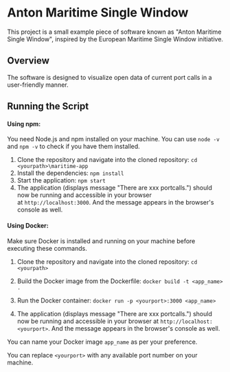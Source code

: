 # Anton Maritime Single Window

This project is a small example piece of software known as "Anton Maritime Single Window", inspired by the European Maritime Single Window initiative.

## Overview

The software is designed to visualize open data of current port calls in a user-friendly manner.

## Running the Script

#### Using npm:

You need Node.js and npm installed on your machine. You can use `node -v` and `npm -v` to check if you have them installed.

1. Clone the repository and navigate into the cloned repository: `cd <yourpath>\maritime-app`
2. Install the dependencies: `npm install`
3. Start the application: `npm start`
4. The application (displays message "There are xxx portcalls.") should now be running and accessible in your browser at `http://localhost:3000`. And the message appears in the browser's console as well.

#### Using Docker:

Make sure Docker is installed and running on your machine before executing these commands.

1. Clone the repository and navigate into the cloned repository: `cd <yourpath>`
2. Build the Docker image from the Dockerfile: `docker build -t <app_name> .`

3. Run the Docker container: `docker run -p <yourport>:3000 <app_name>`

4. The application (displays message "There are xxx portcalls.") should now be running and accessible in your browser at `http://localhost:<yourport>`. And the message appears in the browser's console as well.

You can name your Docker image `app_name` as per your preference.

You can replace `<yourport>` with any available port number on your machine.
